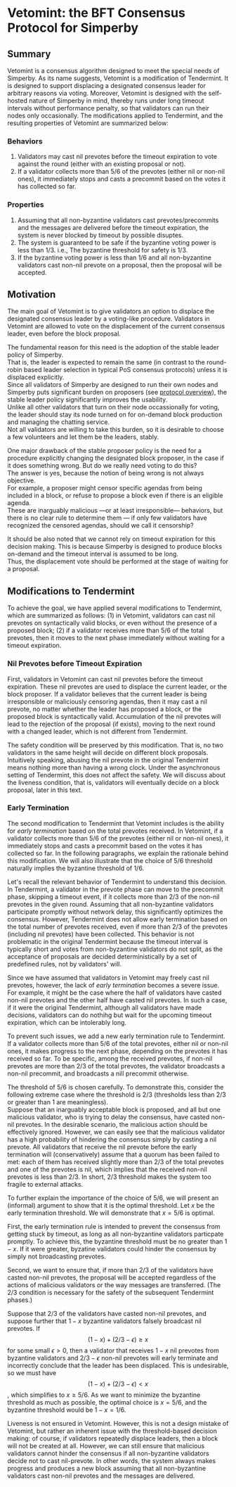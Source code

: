# Vetomint: the BFT Consensus Protocol for Simperby

## Summary

Vetomint is a consensus algorithm designed to meet the special needs of
Simperby. As its name suggests, Vetomint is a modification of Tendermint. It is
designed to support displacing a designated consensus leader for arbitrary
reasons via voting. Moreover, Vetomint is designed with the self-hosted nature
of Simperby in mind, thereby runs under long timeout intervals without
performance penalty, so that validators can run their nodes only occasionally.
The modifications applied to Tendermint, and the resulting properties of
Vetomint are summarized below:

### Behaviors

1. Validators may cast nil prevotes before the timeout expiration to vote
against the round (either with an existing proposal or not).  
2. If a validator collects more than 5/6 of the prevotes (either nil or non-nil
ones), it immediately stops and casts a precommit based on the votes it has
collected so far.

### Properties

1. Assuming that all non-byzantine validators cast prevotes/precommits and the
messages are delivered before the timeout expiration, the system is never
blocked by timeout by possible disuptes.
2. The system is guaranteed to be safe if the byzantine voting power is less
   than $1/3$. i.e., The byzantine threshold for safety is $1/3$.
3. If the byzantine voting power is less than $1/6$ and all non-byzantine
validators cast non-nil prevote on a proposal, then the proposal will be
accepted.

## Motivation

The main goal of Vetomint is to give validators an option to displace the
designated consensus leader by a voting-like procedure. Validators in Vetomint
are allowed to vote on the displacement of the current consensus leader, even
before the block proposal.

The fundamental reason for this need is the adoption of the stable leader policy
of Simperby.  
That is, the leader is expected to remain the same (in contrast to the
round-robin based leader selection in typical PoS consensus protocols) unless it
is displaced explicitly.  
Since all validators of Simperby are designed to run their own nodes and
Simperby puts significant burden on proposers (see [protocol
overview](./protocol_overview.md)), the stable leader policy significantly
improves the usability.  
Unlike all other validators that turn on their node occassionally for voting,
the leader should stay its node turned on for on-demand block production and
managing the chatting service.  
Not all validators are willing to take this burden, so it is desirable to choose
a few volunteers and let them be the leaders, stably.

One major drawback of the stable proposer policy is the need for a procedure
explicitly changing the designated block proposer, in the case if it does
something wrong. But do we really need voting to do this?  
The answer is yes, because the notion of being wrong is not always objective.  
For example, a proposer might censor specific agendas from being included in a
block, or refuse to propose a block even if there is an eligible agenda.  
These are inarguably malicious —or at least irresponsible— behaviors, but there
is no clear rule to determine them — if only few validators have recognized the
censored agendas, should we call it censorship?

It should be also noted that we cannot rely on timeout expiration for this
decision making. This is because Simperby is designed to produce blocks
on-demand and the timeout interval is assumed to be long.  
Thus, the displacement vote should be performed at the stage of waiting for a
proposal.

## Modifications to Tendermint

To achieve the goal, we have applied several modifications to Tendermint, which
are summarized as follows: (1) in Vetomint, validators can cast nil prevotes on
syntactically valid blocks, or even without the presence of a proposed block;
(2) if a validator receives more than 5/6 of the total prevotes, then it moves
to the next phase immediately without waiting for a timeout expiration.

### Nil Prevotes before Timeout Expiration

First, validators in Vetomint can cast nil prevotes before the timeout
expiration. These nil prevotes are used to displace the current leader, or the
block proposer. If a validator believes that the current leader is being
irresponsible or maliciously censoring agendas, then it may cast a nil prevote,
no matter whether the leader has proposed a block, or the proposed block is
syntactically valid. Accumulation of the nil prevotes will lead to the rejection
of the proposal (if exists), moving to the next round with a changed leader,
which is not different from Tendermint.

<!---
TODO: Elaborate on this.
The following text is fine for giving intuition, but contains subtle errors.
Intuitively speaking, abusing the nil prevote in the original Tendermint means
nothing more than having a wrong clock.
-->
The safety condition will be preserved by this modification. That is, no two
validators in the same height will decide on different block proposals.
Intuitively speaking, abusing the nil prevote in the original Tendermint means
nothing more than having a wrong clock. Under the asynchronous setting of
Tendermint, this does not affect the safety. We will discuss about the liveness
condition, that is, validators will eventually decide on a block proposal, later
in this text.

### Early Termination

The second modification to Tendermint that Vetomint includes is the ability for
*early termination* based on the total prevotes received. In Vetomint, if a
validator collects more than 5/6 of the prevotes (either nil or non-nil ones),
it immediately stops and casts a precommit based on the votes it has collected
so far. In the following paragraphs, we explain the rationale behind this
modification. We will also illustrate that the choice of 5/6 threshold naturally
implies the byzantine threshold of 1/6.

Let's recall the relevant behavior of Tendermint to understand this decision. In
Tendermint, a validator in the prevote phase can move to the precommit phase,
skipping a timeout event, if it collects more than 2/3 of the non-nil prevotes
in the given round. Assuming that all non-byzantine validators participate
promptly without network delay, this significantly optimizes the consensus.
However, Tendermint does not allow early termination based on the total number
of prevotes received, even if more than 2/3 of the prevotes (including nil
prevotes) have been collected. This behavior is not problematic in the original
Tendermint because the timeout interval is typically short and votes from
non-byzantine validators do not split, as the acceptance of proposals are
decided deterministically by a set of predefined rules, not by validators' will.

Since we have assumed that validators in Vetomint may freely cast nil prevotes,
however, the lack of *early termination* becomes a severe issue. For example, it
might be the case where the half of validators have casted non-nil prevotes and
the other half have casted nil prevotes. In such a case, if it were the original
Tendermint, although all validators have made decisions, validators can do
nothihg but wait for the upcoming timeout expiration, which can be intolerably
long.

To prevent such issues, we add a new early termination rule to Tendermint. If a
validator collects more than 5/6 of the total prevotes, either nil or non-nil
ones, it makes progress to the next phase, depending on the prevotes it has
received so far. To be specific, among the received prevotes, if non-nil
prevotes are more than 2/3 of the total prevotes, the validator broadcasts a
non-nil precommit, and broadcasts a nill precommit otherwise.

The threshold of 5/6 is chosen carefully. To demonstrate this, consider the
following extreme case where the threshold is 2/3 (thresholds less than 2/3 or
greater than 1 are meaningless).  
Suppose that an inarguably acceptable block is proposed, and all but one
malicious validator, who is trying to delay the consensus, have casted non-nil
prevotes. In the desirable scenario, the malicious action should be effectively
ignored. However, we can easily see that the malicious validator has a high
probability of hindering the consensus simply by casting a nil prevote. All
validators that receive the nil prevote before the early termination will
(conservatively) assume that a quorum has been failed to met: each of them has
received slightly more than 2/3 of the total prevotes and one of the prevotes is
nil, which implies that the received non-nil prevotes is less than 2/3. In
short, 2/3 threshold makes the system too fragile to external attacks.

To further explain the importance of the choice of 5/6, we will present an
(informal) argument to show that it is the optimal threshold. Let $x$ be the
early termination threshold. We will demonstrate that $x = 5/6$ is optimal.

First, the early termination rule is intended to prevent the consensus from
getting stuck by timeout, as long as all non-byzantine validators particpate
promptly. To achieve this, the byzantine threshold must be no greater than
$1-x$. If it were greater, byzatine validators could hinder the consensus by
simply not broadcasting prevotes.

Second, we want to ensure that, if more than 2/3 of the validators have casted
non-nil prevotes, the proposal will be accepted regardless of the actions of
malicious validators or the way messages are transferred. (The 2/3 condition is
necessary for the safety of the subsequent Tendermint phases.)

Suppose that 2/3 of the validators have casted non-nil prevotes, and suppose
further that $1-x$ byzantine validators falsely broadcast nil prevotes.
If $$(1-x) + (2/3 - \epsilon) \ge x$$ for some small $\epsilon > 0$, then a
validator that receives $1-x$ nil prevotes from byzantine validators and
$2/3 - \epsilon$ non-nil prevotes will early terminate and incorrectly
conclude that the leader has been displaced.
This is undesirable, so we must have   $$(1-x) + (2/3 - \epsilon) < x$$, which
simplifies to $x \ge 5/6$.
As we want to minimize the byzantine threshold as much as possible, the optimal
choice is $x = 5/6$, and the byzantine threshold would be $1-x = 1/6$.

Liveness is not ensured in Vetomint. However, this is not a design mistake of
Vetomint, but rather an inherent issue with the threshold-based decision making:
of course, if validators repeatedly displace leaders, then a block will not be
created at all. However, we can still ensure that malicious validators cannot
hinder the consensus if all non-byzantine validators decide not to cast
nil-prevote. In other words, the system always makes progress and produces a new
block assuming that all non-byzantine validators cast non-nil prevotes and the
messages are delivered.
